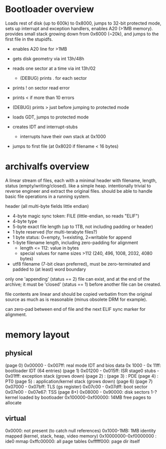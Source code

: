 
# Bootloader overview

Loads rest of disk (up to 600k) to 0x8000, jumps to 32-bit protected mode, sets
up interrupt and exception handlers, enables A20 (>1MB memory).  provides small
stack growing down from 0x6000 (~20k), and jumps to the first file in the stupidfs.

* enables A20 line for >1MB
* gets disk geometry via int 13h/48h

* reads one sector at a time via int 13h/02
  * (DEBUG) prints . for each sector
* prints ! on sector read error
* prints < if more than 10 errors
* (DEBUG) prints > just before jumping to protected mode

* loads GDT, jumps to protected mode
* creates IDT and interrupt-stubs
  * interrupts have their own stack at 0x1000

* jumps to first file (at 0x8020 if filename < 16 bytes)

# archivalfs overview

A linear stream of files, each with a minimal header with filename, length,
status (empty/writing/closed).  like a simple heap.  intentionally trivial to
reverse engineer and extract the original files.  should be able to handle
basic file operations in a running system.

header (all multi-byte fields little endian)
  * 4-byte magic sync token: FILE (little-endian, so reads "ELIF")
  * 4-byte type
  * 5-byte exact file length (up to 1TB, not including padding or header)
  * 1 byte reserved (for multi-terabyte files?)
  * 1 byte status: 0=empty, 1=existing, 2=writable for append
  * 1-byte filename length, including zero-padding for alignment
     * length <= 112: value in bytes
     * special values for name sizes >112 (240, 496, 1008, 2032, 4080 bytes)
  * utf8 filename (7-bit clean preferred), must be zero-terminated and
    padded to (at least) word boundary

only one 'appending' (status == 2) file can exist, and at the end of the
archive; it must be 'closed' (status == 1) before another file can be created.

file contents are linear and should be copied verbatim from the original source
as much as is reasonable (minus obsolete DRM for example).

can zero-pad between end of file and the next ELIF sync marker for alignment.

# memory layout

## physical 

(page 0) 0x00000 - 0x007ff: real mode IDT and bios data
         0x 1000 - 0x 11ff: bootloader IDT (64 entries)
(page 1) 0x01200 - 0x015ff: ISR stage0 stubs
                 - 0x01fff: exception stack (grows down)
(page 2)                  :
(page 3)                  : PDE
(page 4)                  : PT0
(page 5)                  : application/kernel stack (grows down)
(page 6)
(page 7) 0x07000 - 0x07bff: TLS (gs register)
         0x07c00 - 0x07dff: boot sector
         0x07e00 - 0x07e67: TSS
(page 8+) 0x08000 - 0x90000: disk sectors 1-? kernel loaded by bootloader
         0x100000-0xf00000: 14MB free pages to allocate

## virtual

0x0000: not present (to catch null references)
0x1000-1MB:  1MB identity mapped (kernel, stack, heap, video memory)
0x10000000-0xf0000000 : ide0 mmap
0xffc00000: all page tables
0xfffff000: page dir itself

